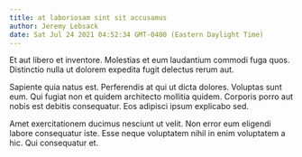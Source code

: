 ```yaml
---
title: at laboriosam sint sit accusamus
author: Jeremy Lebsack
date: Sat Jul 24 2021 04:52:34 GMT-0400 (Eastern Daylight Time)
---
```

Et aut libero et inventore. Molestias et eum laudantium commodi fuga quos. Distinctio nulla ut dolorem expedita fugit delectus rerum aut.

 Sapiente quia natus est. Perferendis at qui ut dicta dolores. Voluptas sunt eum. Qui fugiat non et quidem architecto mollitia quidem. Corporis porro aut nobis est debitis consequatur. Eos adipisci ipsum explicabo sed.

 Amet exercitationem ducimus nesciunt ut velit. Non error eum eligendi labore consequatur iste. Esse neque voluptatem nihil in enim voluptatem a hic. Qui consequatur et.